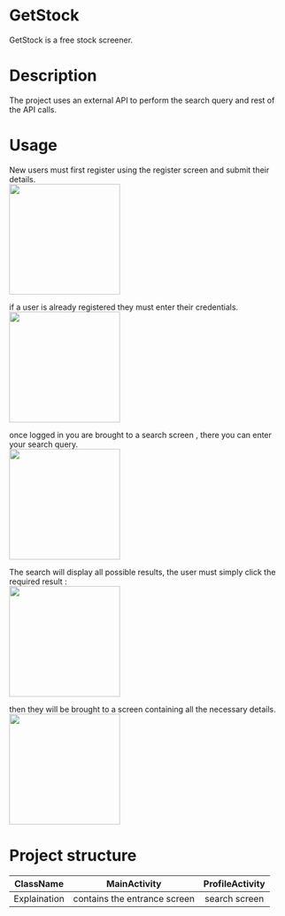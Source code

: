 # GetStock
GetStock is a free stock screener.

# Description
The project uses an external API to perform the search query and rest of the API calls.

# Usage
New users must first register using the register screen and submit their details.
<br/>
<img src="https://i.ibb.co/c1nnrQJ/7f2e5b06-73ff-433d-8f69-557469a9a295.jpg" width="200" />

if a user is already registered they must enter their credentials.
<br/>
<img src="https://i.ibb.co/09qg7M2/72db9681-349f-4208-a5bc-ae00fd7b0480.jpg" width="200" />

once logged in you are brought to a search screen , there you can enter your search query.
<br/>
<img src="https://i.ibb.co/jG6xsPv/19a0646f-96aa-4c8d-b676-534643f739fd.jpg" width="200" />
 
The search will display all possible results, the user must simply click the required result :
<br/>
<img src="https://i.ibb.co/Cbf32vp/b3c01849-0ddf-43c0-9ae3-98ddaba54261.jpg" width="200" />

then they will be brought to a screen containing all the necessary details.
<br/>
<img src="https://i.ibb.co/42jxQzZ/051b652f-5658-453a-99c8-58a64d85b464.jpg" width="200" />

# Project structure
| ClassName | MainActivity  | ProfileActivity  |
| :---:   | :-: | :-: |
| Explaination | contains the entrance screen | search screen |
